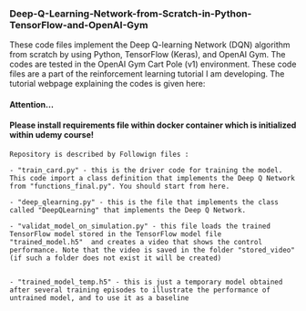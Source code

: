 ### Deep-Q-Learning-Network-from-Scratch-in-Python-TensorFlow-and-OpenAI-Gym

These code files implement the Deep Q-learning Network (DQN) algorithm from scratch by using Python, TensorFlow (Keras), and OpenAI Gym. The codes are tested in the OpenAI Gym Cart Pole (v1) environment. These code files are a part of the reinforcement learning tutorial I am developing. The tutorial webpage explaining the codes is given here: 

#### Attention...

#### Please install requirements file within docker container which is initialized within udemy course!


```
Repository is described by Followign files :

- "train_card.py" - this is the driver code for training the model. This code import a class definition that implements the Deep Q Network from "functions_final.py". You should start from here.

- "deep_qlearning.py" - this is the file that implements the class called "DeepQLearning" that implements the Deep Q Network.

- "validat_model_on_simulation.py" - this file loads the trained TensorFlow model stored in the TensorFlow model file "trained_model.h5"  and creates a video that shows the control performance. Note that the video is saved in the folder "stored_video" (if such a folder does not exist it will be created)


- "trained_model_temp.h5" - this is just a temporary model obtained after several training episodes to illustrate the performance of untrained model, and to use it as a baseline

```
